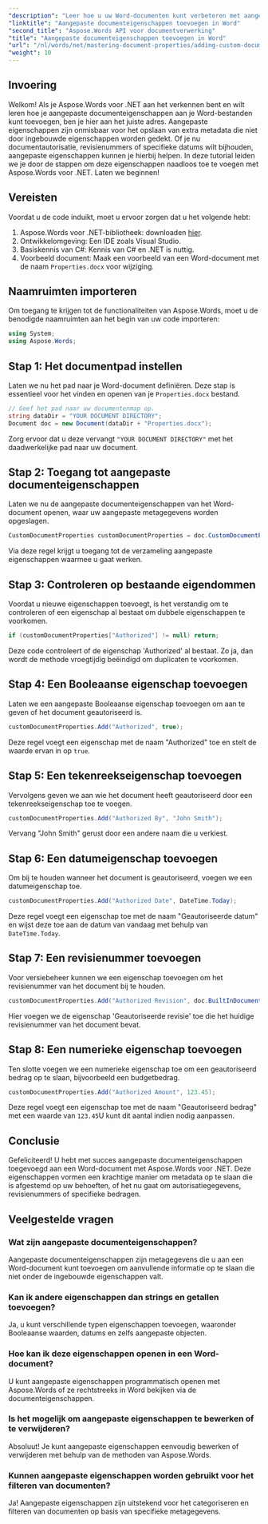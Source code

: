 ```yaml
---
"description": "Leer hoe u uw Word-documenten kunt verbeteren met aangepaste documenteigenschappen met Aspose.Words voor .NET. Deze uitgebreide handleiding leidt u door het proces."
"linktitle": "Aangepaste documenteigenschappen toevoegen in Word"
"second_title": "Aspose.Words API voor documentverwerking"
"title": "Aangepaste documenteigenschappen toevoegen in Word"
"url": "/nl/words/net/mastering-document-properties/adding-custom-document-properties-in-word/"
"weight": 10
---
```


## Invoering

Welkom! Als je Aspose.Words voor .NET aan het verkennen bent en wilt leren hoe je aangepaste documenteigenschappen aan je Word-bestanden kunt toevoegen, ben je hier aan het juiste adres. Aangepaste eigenschappen zijn onmisbaar voor het opslaan van extra metadata die niet door ingebouwde eigenschappen worden gedekt. Of je nu documentautorisatie, revisienummers of specifieke datums wilt bijhouden, aangepaste eigenschappen kunnen je hierbij helpen. In deze tutorial leiden we je door de stappen om deze eigenschappen naadloos toe te voegen met Aspose.Words voor .NET. Laten we beginnen!

## Vereisten

Voordat u de code induikt, moet u ervoor zorgen dat u het volgende hebt:

1. Aspose.Words voor .NET-bibliotheek: downloaden [hier](https://releases.aspose.com/words/net/).
2. Ontwikkelomgeving: Een IDE zoals Visual Studio.
3. Basiskennis van C#: Kennis van C# en .NET is nuttig.
4. Voorbeeld document: Maak een voorbeeld van een Word-document met de naam `Properties.docx` voor wijziging.

## Naamruimten importeren

Om toegang te krijgen tot de functionaliteiten van Aspose.Words, moet u de benodigde naamruimten aan het begin van uw code importeren:

```csharp
using System;
using Aspose.Words;
```

## Stap 1: Het documentpad instellen

Laten we nu het pad naar je Word-document definiëren. Deze stap is essentieel voor het vinden en openen van je `Properties.docx` bestand.

```csharp
// Geef het pad naar uw documentenmap op.
string dataDir = "YOUR DOCUMENT DIRECTORY";
Document doc = new Document(dataDir + "Properties.docx");
```

Zorg ervoor dat u deze vervangt `"YOUR DOCUMENT DIRECTORY"` met het daadwerkelijke pad naar uw document.

## Stap 2: Toegang tot aangepaste documenteigenschappen

Laten we nu de aangepaste documenteigenschappen van het Word-document openen, waar uw aangepaste metagegevens worden opgeslagen.

```csharp
CustomDocumentProperties customDocumentProperties = doc.CustomDocumentProperties;
```

Via deze regel krijgt u toegang tot de verzameling aangepaste eigenschappen waarmee u gaat werken.

## Stap 3: Controleren op bestaande eigendommen

Voordat u nieuwe eigenschappen toevoegt, is het verstandig om te controleren of een eigenschap al bestaat om dubbele eigenschappen te voorkomen.

```csharp
if (customDocumentProperties["Authorized"] != null) return;
```

Deze code controleert of de eigenschap 'Authorized' al bestaat. Zo ja, dan wordt de methode vroegtijdig beëindigd om duplicaten te voorkomen.

## Stap 4: Een Booleaanse eigenschap toevoegen

Laten we een aangepaste Booleaanse eigenschap toevoegen om aan te geven of het document geautoriseerd is.

```csharp
customDocumentProperties.Add("Authorized", true);
```

Deze regel voegt een eigenschap met de naam "Authorized" toe en stelt de waarde ervan in op `true`.

## Stap 5: Een tekenreekseigenschap toevoegen

Vervolgens geven we aan wie het document heeft geautoriseerd door een tekenreekseigenschap toe te voegen.

```csharp
customDocumentProperties.Add("Authorized By", "John Smith");
```

Vervang "John Smith" gerust door een andere naam die u verkiest.

## Stap 6: Een datumeigenschap toevoegen

Om bij te houden wanneer het document is geautoriseerd, voegen we een datumeigenschap toe.

```csharp
customDocumentProperties.Add("Authorized Date", DateTime.Today);
```

Deze regel voegt een eigenschap toe met de naam "Geautoriseerde datum" en wijst deze toe aan de datum van vandaag met behulp van `DateTime.Today`.

## Stap 7: Een revisienummer toevoegen

Voor versiebeheer kunnen we een eigenschap toevoegen om het revisienummer van het document bij te houden.

```csharp
customDocumentProperties.Add("Authorized Revision", doc.BuiltInDocumentProperties.RevisionNumber);
```

Hier voegen we de eigenschap 'Geautoriseerde revisie' toe die het huidige revisienummer van het document bevat.

## Stap 8: Een numerieke eigenschap toevoegen

Ten slotte voegen we een numerieke eigenschap toe om een geautoriseerd bedrag op te slaan, bijvoorbeeld een budgetbedrag.

```csharp
customDocumentProperties.Add("Authorized Amount", 123.45);
```

Deze regel voegt een eigenschap toe met de naam "Geautoriseerd bedrag" met een waarde van `123.45`U kunt dit aantal indien nodig aanpassen.

## Conclusie

Gefeliciteerd! U hebt met succes aangepaste documenteigenschappen toegevoegd aan een Word-document met Aspose.Words voor .NET. Deze eigenschappen vormen een krachtige manier om metadata op te slaan die is afgestemd op uw behoeften, of het nu gaat om autorisatiegegevens, revisienummers of specifieke bedragen.

## Veelgestelde vragen

### Wat zijn aangepaste documenteigenschappen?
Aangepaste documenteigenschappen zijn metagegevens die u aan een Word-document kunt toevoegen om aanvullende informatie op te slaan die niet onder de ingebouwde eigenschappen valt.

### Kan ik andere eigenschappen dan strings en getallen toevoegen?
Ja, u kunt verschillende typen eigenschappen toevoegen, waaronder Booleaanse waarden, datums en zelfs aangepaste objecten.

### Hoe kan ik deze eigenschappen openen in een Word-document?
U kunt aangepaste eigenschappen programmatisch openen met Aspose.Words of ze rechtstreeks in Word bekijken via de documenteigenschappen.

### Is het mogelijk om aangepaste eigenschappen te bewerken of te verwijderen?
Absoluut! Je kunt aangepaste eigenschappen eenvoudig bewerken of verwijderen met behulp van de methoden van Aspose.Words.

### Kunnen aangepaste eigenschappen worden gebruikt voor het filteren van documenten?
Ja! Aangepaste eigenschappen zijn uitstekend voor het categoriseren en filteren van documenten op basis van specifieke metagegevens.